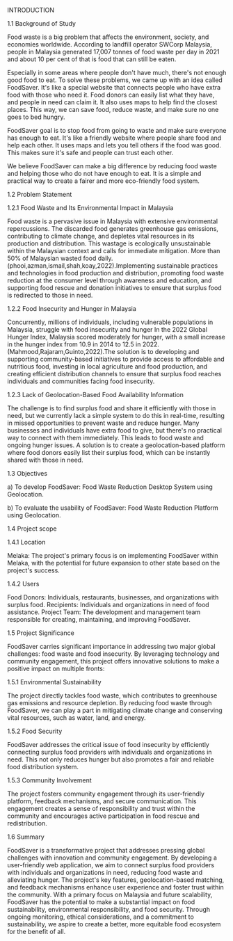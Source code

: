 INTRODUCTION 
 
 
1.1	Background of Study 

Food waste is a big problem that affects the environment, society, and economies worldwide. According to landfill operator SWCorp Malaysia, people in Malaysia generated 17,007 tonnes of food waste per day in 2021 and about 10 per cent of that is food that can still be eaten.

Especially in some areas where people don't have much, there's not enough good food to eat. To solve these problems, we came up with an idea called FoodSaver. It's like a special website that connects people who have extra food with those who need it. Food donors can easily list what they have, and people in need can claim it. It also uses maps to help find the closest places. This way, we can save food, reduce waste, and make sure no one goes to bed hungry.

FoodSaver goal is to stop food from going to waste and make sure everyone has enough to eat. It's like a friendly website where people share food and help each other. It uses maps and lets you tell others if the food was good. This makes sure it's safe and people can trust each other.

We believe FoodSaver can make a big difference by reducing food waste and helping those who do not have enough to eat. It is a simple and practical way to create a fairer and more eco-friendly food system.

1.2 	Problem Statement 
 
1.2.1 Food Waste and Its Environmental Impact in Malaysia
 
Food waste is a pervasive issue in Malaysia with extensive environmental repercussions. The discarded food generates greenhouse gas emissions, contributing to climate change, and depletes vital resources in its production and distribution. This wastage is ecologically unsustainable within the Malaysian context and calls for immediate mitigation. More than 50% of Malaysian wasted food daily.
(phooi,azman,ismail,shah,koay,2022).Implementing sustainable practices and technologies in food production and distribution, promoting food waste reduction at the consumer level through awareness and education, and supporting food rescue and donation initiatives to ensure that surplus food is redirected to those in need.

1.2.2 Food Insecurity and Hunger in Malaysia
 
Concurrently, millions of individuals, including vulnerable populations in Malaysia, struggle with food insecurity and hunger In the 2022 Global Hunger Index, Malaysia scored moderately for hunger, with a small increase in the hunger index from 10.9 in 2014 to 12.5 in 2022. (Mahmood,Rajaram,Guinto,2022).The solution is to developing and supporting community-based initiatives to provide access to affordable and nutritious food, investing in local agriculture and food production, and creating efficient distribution channels to ensure that surplus food reaches individuals and communities facing food insecurity.
 
1.2.3 	Lack of Geolocation-Based Food Availability Information
 
The challenge is to find surplus food and share it efficiently with those in need, but we currently lack a simple system to do this in real-time, resulting in missed opportunities to prevent waste and reduce hunger. Many businesses and individuals have extra food to give, but there's no practical way to connect with them immediately. This leads to food waste and ongoing hunger issues. A solution is to create a geolocation-based platform where food donors easily list their surplus food, which can be instantly shared with those in need. 
 
1.3 	Objectives 
 
a)	To develop FoodSaver: Food Waste Reduction Desktop System using Geolocation. 
 
b)	To evaluate the usability of FoodSaver: Food Waste Reduction Platform using Geolocation.

1.4 	Project scope
 
1.4.1 Location
 
Melaka: The project's primary focus is on implementing FoodSaver within Melaka, with the potential for future expansion to other state based on the project's success.

1.4.2 Users
 
Food Donors: Individuals, restaurants, businesses, and organizations with surplus food.
Recipients: Individuals and organizations in need of food assistance.
Project Team: The development and management team responsible for creating, maintaining, and improving FoodSaver.

1.5 	Project Significance 

FoodSaver carries significant importance in addressing two major global challenges: food waste and food insecurity. By leveraging technology and community engagement, this project offers innovative solutions to make a positive impact on multiple fronts:

1.5.1 Environmental Sustainability
 
The project directly tackles food waste, which contributes to greenhouse gas emissions and resource depletion. By reducing food waste through FoodSaver, we can play a part in mitigating climate change and conserving vital resources, such as water, land, and energy.

1.5.2 Food Security 

FoodSaver addresses the critical issue of food insecurity by efficiently connecting surplus food providers with individuals and organizations in need. This not only reduces hunger but also promotes a fair and reliable food distribution system.

1.5.3 Community Involvement 

The project fosters community engagement through its user-friendly platform, feedback mechanisms, and secure communication. This engagement creates a sense of responsibility and trust within the community and encourages active participation in food rescue and redistribution.

1.6 	Summary 

FoodSaver is a transformative project that addresses pressing global challenges with innovation and community engagement. By developing a user-friendly web application, we aim to connect surplus food providers with individuals and organizations in need, reducing food waste and alleviating hunger. The project's key features, geolocation-based matching, and feedback mechanisms enhance user experience and foster trust within the community. With a primary focus on Malaysia and future scalability, FoodSaver has the potential to make a substantial impact on food sustainability, environmental responsibility, and food security. Through ongoing monitoring, ethical considerations, and a commitment to sustainability, we aspire to create a better, more equitable food ecosystem for the benefit of all.


